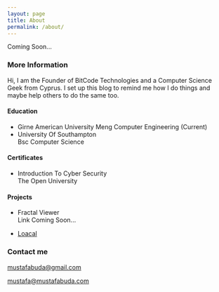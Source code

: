 ```yaml
---
layout: page
title: About
permalink: /about/
---
```


Coming Soon...

### More Information
Hi, I am the Founder of BitCode Technologies and a Computer Science Geek from Cyprus. I set up this blog to remind me how I do things and maybe help others to do the same too.

#### Education
- Girne American University 
Meng Computer Engineering (Current)
- University Of Southampton  
Bsc Computer Science

#### Certificates
- Introduction To Cyber Security  
The Open University

#### Projects
- Fractal Viewer  
Link Coming Soon...

- [Loacal](http://www.loacal.com)

### Contact me

[mustafabuda@gmail.com](mailto:mustafabuda@gmail.com)

[mustafa@mustafabuda.com](mailto:mustafa@mustafabuda.com)
